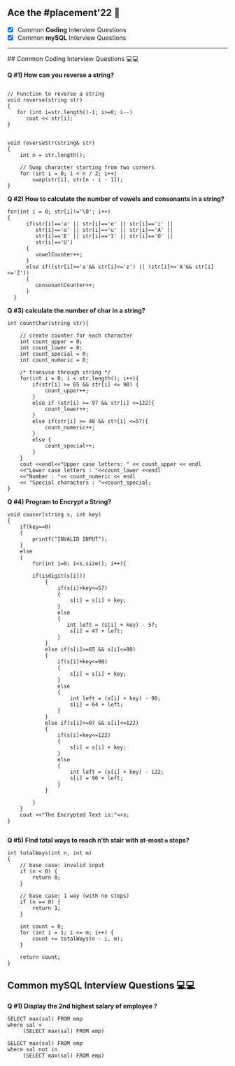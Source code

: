  
<link rel="shortcut icon" type="image/x-icon" href="https://miro.medium.com/max/1280/1*75jvBleoQfAZJc3sgTSPQA.jpeg">
 

## Ace the #placement'22 🎯 

 
- [X] Common **Coding** Interview Questions  
- [X] Common **mySQL** Interview Questions  

<hr>  
## Common Coding Interview Questions 💻💻 
 
 
**Q #1) How can you reverse a string?** 
```

// Function to reverse a string
void reverse(string str)
{
   for (int i=str.length()-1; i>=0; i--)
      cout << str[i];
}


void reverseStr(string& str)
{
    int n = str.length();
 
    // Swap character starting from two corners
    for (int i = 0; i < n / 2; i++)
        swap(str[i], str[n - i - 1]);
}

```
 




**Q #2) How to calculate the number of vowels and consonants in a string?**

```
for(int i = 0; str[i]!='\0'; i++) 
{
      if(str[i]=='a' || str[i]=='e' || str[i]=='i' ||
         str[i]=='o' || str[i]=='u' || str[i]=='A' ||
         str[i]=='E' || str[i]=='I' || str[i]=='O' ||
         str[i]=='U')
      {
         vowelCounter++;
      }
      else if((str[i]>='a'&& str[i]<='z') || (str[i]>='A'&& str[i]<='Z'))
      {
         consonantCounter++;
      }
  }

```

**Q #3) calculate the number of char in a string?**

```
int countChar(string str){

    // create counter for each character
    int count_upper = 0;
    int count_lower = 0;
    int count_special = 0;
    int count_numeric = 0;

    /* transvse through string */
    for(int i = 0; i < str.length(); i++){
        if(str[i] >= 65 && str[i] <= 90) {
            count_upper++;
        }
        else if (str[i] >= 97 && str[i] <=122){
            count_lower++;
        }
        else if(str[i] >= 48 && str[i] <=57){
            count_numeric++;
        }
        else {
            count_special++;
        }
    }
    cout <<endl<<"Upper case letters: " << count_upper << endl 
    <<"Lower case letters : "<<count_lower <<endl
    <<"Number : "<< count_numeric << endl
    << "Special characters : "<<count_special;
}

```



**Q #4) Program to Encrypt a String?**
 

```
void ceaser(string s, int key) 
{
    if(key==0)
    {
        printf("INVALID INPUT");
    }
    else
    {
        for(int i=0; i<s.size(); i++){
            
        if(isdigit(s[i]))
            {
                if(s[i]+key<=57)
                {
                    s[i] = s[i] + key;
                }
                else
                {
                   int left = (s[i] + key) - 57;
                    s[i] = 47 + left;
                }   
            }
            else if(s[i]>=65 && s[i]<=90)
            {
                if(s[i]+key<=90)
                {
                    s[i] = s[i] + key;
                }
                else
                {
                    int left = (s[i] + key) - 90;
                    s[i] = 64 + left;
                }  
            }
            else if(s[i]>=97 && s[i]<=122)
            {
                if(s[i]+key<=122)
                {
                    s[i] = s[i] + key;
                }
                else
                {
                    int left = (s[i] + key) - 122;
                    s[i] = 96 + left;
                } 
            }
            
        }
    }
    cout <<"The Encrypted Text is:"<<s;
}


```

**Q #5) Find total ways to reach n’th stair with at-most `m` steps?**

```
int totalWays(int n, int m)
{
    // base case: invalid input
    if (n < 0) {
        return 0;
    }
 
    // base case: 1 way (with no steps)
    if (n == 0) {
        return 1;
    }
 
    int count = 0;
    for (int i = 1; i <= m; i++) {
        count += totalWays(n - i, m);
    }
 
    return count;
}

```





## Common mySQL Interview Questions 💻💻



**Q #1) Display the 2nd highest salary of employee ?**

```
SELECT max(sal) FROM emp
where sal < 
     (SELECT max(sal) FROM emp)

SELECT max(sal) FROM emp
where sal not in 
     (SELECT max(sal) FROM emp)


```






















